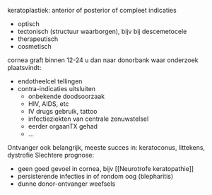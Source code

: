 keratoplastiek: anterior of posterior of compleet
indicaties
- optisch
- tectonisch (structuur waarborgen), bijv bij descemetocele
- therapeutisch
- cosmetisch

cornea graft binnen 12-24 u
dan naar donorbank waar onderzoek plaatsvindt:
- endotheelcel tellingen
- contra-indicaties uitsluiten 
	- onbekende doodsoorzaak
	- HIV, AIDS, etc
	- IV drugs gebruik, tattoo
	- infectieziekten van centrale zenuwstelsel
	- eerder orgaanTX gehad
	- ...

Ontvanger ook belangrijk, meeste succes in: keratoconus, littekens, dystrofie
Slechtere prognose:
- geen goed gevoel in cornea, bijv [[Neurotrofe keratopathie]] 
- persisterende infecties in of rondom oog (blepharitis)
- dunne donor-ontvanger weefsels